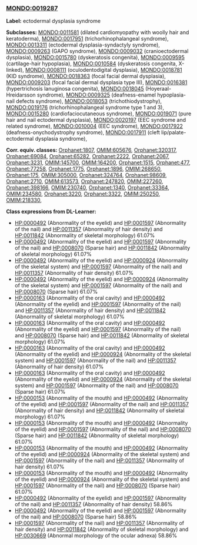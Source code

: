 
### [MONDO:0019287](http://purl.obolibrary.org/obo/MONDO_0019287)
**Label:** ectodermal dysplasia syndrome

**Subclasses:** [MONDO:0011581](http://purl.obolibrary.org/obo/MONDO_0011581) (dilated cardiomyopathy with woolly hair and keratoderma), [MONDO:0017951](http://purl.obolibrary.org/obo/MONDO_0017951) (trichorhinophalangeal syndrome), [MONDO:0013311](http://purl.obolibrary.org/obo/MONDO_0013311) (ectodermal dysplasia-syndactyly syndrome), [MONDO:0009263](http://purl.obolibrary.org/obo/MONDO_0009263) (GAPO syndrome), [MONDO:0009032](http://purl.obolibrary.org/obo/MONDO_0009032) (cranioectodermal dysplasia), [MONDO:0015780](http://purl.obolibrary.org/obo/MONDO_0015780) (dyskeratosis congenita), [MONDO:0009595](http://purl.obolibrary.org/obo/MONDO_0009595) (cartilage-hair hypoplasia), [MONDO:0010584](http://purl.obolibrary.org/obo/MONDO_0010584) (dyskeratosis congenita, X-linked), [MONDO:0008111](http://purl.obolibrary.org/obo/MONDO_0008111) (oculodentodigital dysplasia), [MONDO:0018781](http://purl.obolibrary.org/obo/MONDO_0018781) (KID syndrome), [MONDO:0018363](http://purl.obolibrary.org/obo/MONDO_0018363) (focal facial dermal dysplasia), [MONDO:0009203](http://purl.obolibrary.org/obo/MONDO_0009203) (focal facial dermal dysplasia type III), [MONDO:0016381](http://purl.obolibrary.org/obo/MONDO_0016381) (hypertrichosis lanuginosa congenita), [MONDO:0018045](http://purl.obolibrary.org/obo/MONDO_0018045) (Hoyeraal-Hreidarsson syndrome), [MONDO:0009325](http://purl.obolibrary.org/obo/MONDO_0009325) (deafness-enamel hypoplasia-nail defects syndrome), [MONDO:0018053](http://purl.obolibrary.org/obo/MONDO_0018053) (trichothiodystrophy), [MONDO:0019176](http://purl.obolibrary.org/obo/MONDO_0019176) (trichorhinophalangeal syndrome type 1 and 3), [MONDO:0015280](http://purl.obolibrary.org/obo/MONDO_0015280) (cardiofaciocutaneous syndrome), [MONDO:0019071](http://purl.obolibrary.org/obo/MONDO_0019071) (pure hair and nail ectodermal dysplasia), [MONDO:0020197](http://purl.obolibrary.org/obo/MONDO_0020197) (EEC syndrome and related syndrome), [MONDO:0010004](http://purl.obolibrary.org/obo/MONDO_0010004) (EEC syndrome), [MONDO:0017922](http://purl.obolibrary.org/obo/MONDO_0017922) (deafness-onychodystrophy syndrome), [MONDO:0017911](http://purl.obolibrary.org/obo/MONDO_0017911) (cleft lip/palate-ectodermal dysplasia syndrome), 

**Corr. equiv. classes:** [Orphanet:1807](http://www.orpha.net/ORDO/Orphanet_1807), [OMIM:605676](http://purl.obolibrary.org/obo/OMIM_605676), [Orphanet:320317](http://www.orpha.net/ORDO/Orphanet_320317), [Orphanet:69084](http://www.orpha.net/ORDO/Orphanet_69084), [Orphanet:65282](http://www.orpha.net/ORDO/Orphanet_65282), [Orphanet:2222](http://www.orpha.net/ORDO/Orphanet_2222), [Orphanet:2067](http://www.orpha.net/ORDO/Orphanet_2067), [Orphanet:3231](http://www.orpha.net/ORDO/Orphanet_3231), [OMIM:145700](http://purl.obolibrary.org/obo/OMIM_145700), [OMIM:164200](http://purl.obolibrary.org/obo/OMIM_164200), [Orphanet:1515](http://www.orpha.net/ORDO/Orphanet_1515), [Orphanet:477](http://www.orpha.net/ORDO/Orphanet_477), [Orphanet:77258](http://www.orpha.net/ORDO/Orphanet_77258), [Orphanet:1775](http://www.orpha.net/ORDO/Orphanet_1775), [Orphanet:1896](http://www.orpha.net/ORDO/Orphanet_1896), [OMIM:268650](http://purl.obolibrary.org/obo/OMIM_268650), [Orphanet:175](http://www.orpha.net/ORDO/Orphanet_175), [OMIM:305000](http://purl.obolibrary.org/obo/OMIM_305000), [Orphanet:324764](http://www.orpha.net/ORDO/Orphanet_324764), [Orphanet:98609](http://www.orpha.net/ORDO/Orphanet_98609), [Orphanet:2710](http://www.orpha.net/ORDO/Orphanet_2710), [OMIM:613573](http://purl.obolibrary.org/obo/OMIM_613573), [Orphanet:247820](http://www.orpha.net/ORDO/Orphanet_247820), [OMIM:227260](http://purl.obolibrary.org/obo/OMIM_227260), [Orphanet:398166](http://www.orpha.net/ORDO/Orphanet_398166), [OMIM:230740](http://purl.obolibrary.org/obo/OMIM_230740), [Orphanet:1340](http://www.orpha.net/ORDO/Orphanet_1340), [Orphanet:33364](http://www.orpha.net/ORDO/Orphanet_33364), [OMIM:234580](http://purl.obolibrary.org/obo/OMIM_234580), [Orphanet:3220](http://www.orpha.net/ORDO/Orphanet_3220), [Orphanet:3322](http://www.orpha.net/ORDO/Orphanet_3322), [OMIM:250250](http://purl.obolibrary.org/obo/OMIM_250250), [OMIM:218330](http://purl.obolibrary.org/obo/OMIM_218330), 

**Class expressions from DL-Learner:**

- [HP:0000492](http://purl.obolibrary.org/obo/HP_0000492) (Abnormality of the eyelid) and [HP:0001597](http://purl.obolibrary.org/obo/HP_0001597) (Abnormality of the nail) and [HP:0011357](http://purl.obolibrary.org/obo/HP_0011357) (Abnormality of hair density) and [HP:0011842](http://purl.obolibrary.org/obo/HP_0011842) (Abnormality of skeletal morphology) 61.07%
- [HP:0000492](http://purl.obolibrary.org/obo/HP_0000492) (Abnormality of the eyelid) and [HP:0001597](http://purl.obolibrary.org/obo/HP_0001597) (Abnormality of the nail) and [HP:0008070](http://purl.obolibrary.org/obo/HP_0008070) (Sparse hair) and [HP:0011842](http://purl.obolibrary.org/obo/HP_0011842) (Abnormality of skeletal morphology) 61.07%
- [HP:0000492](http://purl.obolibrary.org/obo/HP_0000492) (Abnormality of the eyelid) and [HP:0000924](http://purl.obolibrary.org/obo/HP_0000924) (Abnormality of the skeletal system) and [HP:0001597](http://purl.obolibrary.org/obo/HP_0001597) (Abnormality of the nail) and [HP:0011357](http://purl.obolibrary.org/obo/HP_0011357) (Abnormality of hair density) 61.07%
- [HP:0000492](http://purl.obolibrary.org/obo/HP_0000492) (Abnormality of the eyelid) and [HP:0000924](http://purl.obolibrary.org/obo/HP_0000924) (Abnormality of the skeletal system) and [HP:0001597](http://purl.obolibrary.org/obo/HP_0001597) (Abnormality of the nail) and [HP:0008070](http://purl.obolibrary.org/obo/HP_0008070) (Sparse hair) 61.07%
- [HP:0000163](http://purl.obolibrary.org/obo/HP_0000163) (Abnormality of the oral cavity) and [HP:0000492](http://purl.obolibrary.org/obo/HP_0000492) (Abnormality of the eyelid) and [HP:0001597](http://purl.obolibrary.org/obo/HP_0001597) (Abnormality of the nail) and [HP:0011357](http://purl.obolibrary.org/obo/HP_0011357) (Abnormality of hair density) and [HP:0011842](http://purl.obolibrary.org/obo/HP_0011842) (Abnormality of skeletal morphology) 61.07%
- [HP:0000163](http://purl.obolibrary.org/obo/HP_0000163) (Abnormality of the oral cavity) and [HP:0000492](http://purl.obolibrary.org/obo/HP_0000492) (Abnormality of the eyelid) and [HP:0001597](http://purl.obolibrary.org/obo/HP_0001597) (Abnormality of the nail) and [HP:0008070](http://purl.obolibrary.org/obo/HP_0008070) (Sparse hair) and [HP:0011842](http://purl.obolibrary.org/obo/HP_0011842) (Abnormality of skeletal morphology) 61.07%
- [HP:0000163](http://purl.obolibrary.org/obo/HP_0000163) (Abnormality of the oral cavity) and [HP:0000492](http://purl.obolibrary.org/obo/HP_0000492) (Abnormality of the eyelid) and [HP:0000924](http://purl.obolibrary.org/obo/HP_0000924) (Abnormality of the skeletal system) and [HP:0001597](http://purl.obolibrary.org/obo/HP_0001597) (Abnormality of the nail) and [HP:0011357](http://purl.obolibrary.org/obo/HP_0011357) (Abnormality of hair density) 61.07%
- [HP:0000163](http://purl.obolibrary.org/obo/HP_0000163) (Abnormality of the oral cavity) and [HP:0000492](http://purl.obolibrary.org/obo/HP_0000492) (Abnormality of the eyelid) and [HP:0000924](http://purl.obolibrary.org/obo/HP_0000924) (Abnormality of the skeletal system) and [HP:0001597](http://purl.obolibrary.org/obo/HP_0001597) (Abnormality of the nail) and [HP:0008070](http://purl.obolibrary.org/obo/HP_0008070) (Sparse hair) 61.07%
- [HP:0000153](http://purl.obolibrary.org/obo/HP_0000153) (Abnormality of the mouth) and [HP:0000492](http://purl.obolibrary.org/obo/HP_0000492) (Abnormality of the eyelid) and [HP:0001597](http://purl.obolibrary.org/obo/HP_0001597) (Abnormality of the nail) and [HP:0011357](http://purl.obolibrary.org/obo/HP_0011357) (Abnormality of hair density) and [HP:0011842](http://purl.obolibrary.org/obo/HP_0011842) (Abnormality of skeletal morphology) 61.07%
- [HP:0000153](http://purl.obolibrary.org/obo/HP_0000153) (Abnormality of the mouth) and [HP:0000492](http://purl.obolibrary.org/obo/HP_0000492) (Abnormality of the eyelid) and [HP:0001597](http://purl.obolibrary.org/obo/HP_0001597) (Abnormality of the nail) and [HP:0008070](http://purl.obolibrary.org/obo/HP_0008070) (Sparse hair) and [HP:0011842](http://purl.obolibrary.org/obo/HP_0011842) (Abnormality of skeletal morphology) 61.07%
- [HP:0000153](http://purl.obolibrary.org/obo/HP_0000153) (Abnormality of the mouth) and [HP:0000492](http://purl.obolibrary.org/obo/HP_0000492) (Abnormality of the eyelid) and [HP:0000924](http://purl.obolibrary.org/obo/HP_0000924) (Abnormality of the skeletal system) and [HP:0001597](http://purl.obolibrary.org/obo/HP_0001597) (Abnormality of the nail) and [HP:0011357](http://purl.obolibrary.org/obo/HP_0011357) (Abnormality of hair density) 61.07%
- [HP:0000153](http://purl.obolibrary.org/obo/HP_0000153) (Abnormality of the mouth) and [HP:0000492](http://purl.obolibrary.org/obo/HP_0000492) (Abnormality of the eyelid) and [HP:0000924](http://purl.obolibrary.org/obo/HP_0000924) (Abnormality of the skeletal system) and [HP:0001597](http://purl.obolibrary.org/obo/HP_0001597) (Abnormality of the nail) and [HP:0008070](http://purl.obolibrary.org/obo/HP_0008070) (Sparse hair) 61.07%
- [HP:0000492](http://purl.obolibrary.org/obo/HP_0000492) (Abnormality of the eyelid) and [HP:0001597](http://purl.obolibrary.org/obo/HP_0001597) (Abnormality of the nail) and [HP:0011357](http://purl.obolibrary.org/obo/HP_0011357) (Abnormality of hair density) 58.86%
- [HP:0000492](http://purl.obolibrary.org/obo/HP_0000492) (Abnormality of the eyelid) and [HP:0001597](http://purl.obolibrary.org/obo/HP_0001597) (Abnormality of the nail) and [HP:0008070](http://purl.obolibrary.org/obo/HP_0008070) (Sparse hair) 58.86%
- [HP:0001597](http://purl.obolibrary.org/obo/HP_0001597) (Abnormality of the nail) and [HP:0011357](http://purl.obolibrary.org/obo/HP_0011357) (Abnormality of hair density) and [HP:0011842](http://purl.obolibrary.org/obo/HP_0011842) (Abnormality of skeletal morphology) and [HP:0030669](http://purl.obolibrary.org/obo/HP_0030669) (Abnormal morphology of the ocular adnexa) 58.86%


